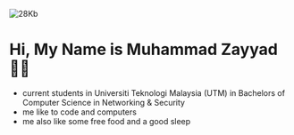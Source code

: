 
![28Kb](https://github.com/Tez0ice/Tez0ice/assets/104410321/3ccd4662-7610-4c6c-923e-49aa0e541e65)
<h1>Hi, My Name is Muhammad Zayyad 👾👾</h1>
<ul>
  <li>current students in Universiti Teknologi Malaysia (UTM) in Bachelors of Computer Science in Networking & Security</li>
  <li>me like to code and computers </li>
  <li>me also like some free food and a good sleep</li>
</ul>



<!---
Tez0ice/Tez0ice is a ✨ special ✨ repository because its `README.md` (this file) appears on your GitHub profile.
You can click the Preview link to take a look at your changes.
--->
